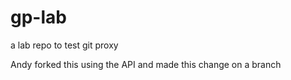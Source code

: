 # gp-lab
a lab repo to test git proxy

Andy forked this using the API
and made this change on a branch
